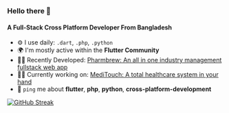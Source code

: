 ### Hello there 👋

#### A Full-Stack Cross Platform Developer From Bangladesh

- ⚙️ I use daily: `.dart`, `.php`, `.python`
- 🌍 I'm mostly active within the **Flutter Community**
- 👩‍💻 Recently Developed: [Pharmbrew: An all in one industry management fullstack web app](https://www.bcrypt.site)
- 👩‍💻 Currently working on: [MediTouch: A total healthcare system in your hand](#)
- 💬 `ping` me about **flutter**, **php**, **python**, **cross-platform-development**

[![GitHub Streak](https://github-readme-streak-stats.herokuapp.com?user=turt5&theme=vue)](https://git.io/streak-stats)

